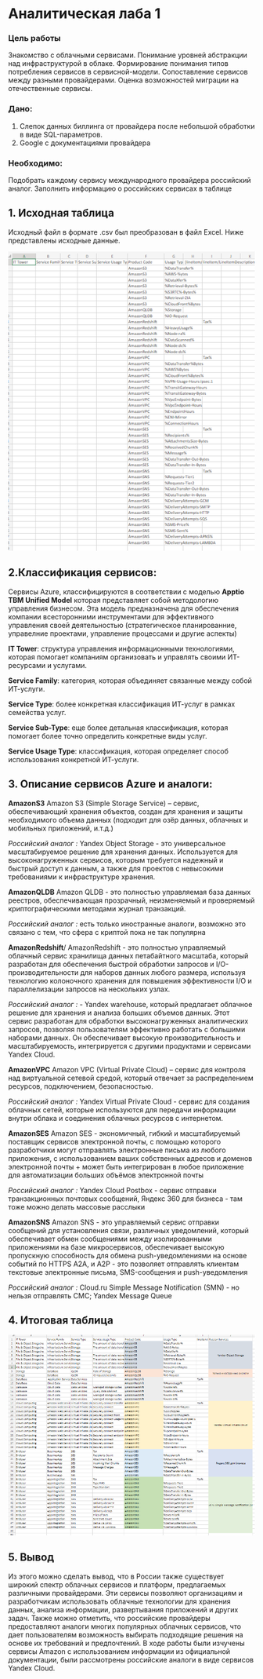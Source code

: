 # Аналитическая лаба 1


### Цель работы

Знакомство с облачными сервисами. Понимание уровней абстракции над инфраструктурой в облаке. Формирование понимания типов потребления сервисов в сервисной-модели. Сопоставление сервисов между разными провайдерами. Оценка возможностей миграции на отечественные сервисы.

### Дано: 
1. Слепок данных биллинга от провайдера после небольшой обработки в виде SQL-параметров.
2. Google с документациями провайдера
### Необходимо:
Подобрать каждому сервису международного провайдера российский аналог. Заполнить информацию о российских сервисах в таблице


## 1. Исходная таблица
Исходный файл в формате .csv был преобразован в файл Excel. Ниже представлены исходные данные.

![image](https://github.com/glamiturianmai/DevOps/blob/main/lab1/1.png)

## 2.Классификация сервисов:
Сервисы Azure, классифицируются в соответствии с моделью **Apptio TBM Unified Model** которая представляет собой методологию управления бизнесом. Эта модель предназначена для обеспечения компании всесторонними инструментами для эффективного управления своей деятельностью (стратегическое планированние, управелние проектами, управление процессами и другие аспекты)


**IT Tower**: структура управления информационными технологиями, которая помогает компаниям  организовать и управлять своими ИТ-ресурсами и услугами.

**Service Family**: категория, которая объединяет связанные между собой ИТ-услуги.

**Service Type**: более конкретная классификация ИТ-услуг в рамках семейства услуг.

**Service Sub-Type**: еще более детальная классификация, которая помогает более точно определить конкретные виды услуг. 

**Service Usage Type**: классификация, которая определяет способ использования конкретной ИТ-услуги.




## 3. Описание сервисов Azure и аналоги:

**AmazonS3**
Amazon S3 (Simple Storage Service) – сервис, обеспечивающий  хранения объектов, создан для хранения и защиты необходимого объема данных (подходит для озёр данных, облачных и мобильных приложений, и.т.д.) 

*Российский аналог :* Yandex Object Storage -  это универсальное масштабируемое решение для хранения данных. Используется для высоконагруженных сервисов, которым требуется надежный и быстрый доступ к данным, а также для проектов с невысокими требованиями к инфраструктуре хранения.


**AmazonQLDB**
Amazon QLDB - это полностью управляемая база данных реестров, обеспечивающая прозрачный, неизменяемый и проверяемый криптографическими методами журнал транзакций.

*Российский аналог :*  есть только иностранные аналоги, возможно это связано с тем, что сфера с криптой пока не так популярна


**AmazonRedshift**/
AmazonRedshift - это полностью управляемый облачный сервис хранилища данных петабайтного масштаба, который разработан для обеспечения быстрой обработки запросов и I/O-производительности для наборов данных любого размера, используя технологию колоночного хранения для повышения эффективности I/O и параллелизации запросов на нескольких узлах.

*Российский аналог :* -  Yandex warehouse, который предлагает облачное решение для хранения и анализа больших объемов данных. Этот сервис разработан для обработки высоконагруженных аналитических запросов, позволяя пользователям эффективно работать с большими наборами данных. Он обеспечивает высокую производительность и масштабируемость, интегрируется с другими продуктами и сервисами Yandex Cloud.


**AmazonVPC**
 Amazon VPC (Virtual Private Cloud) – сервис для контроля над виртуальной сетевой средой, который отвечает за распределением ресурсов, подключением, безопасностью.

*Российский аналог :*  Yandex Virtual Private Cloud - сервис для создания облачных сетей, которые используются для передачи информации внутри облака и соединения облачных ресурсов с интернетом.


**AmazonSES**
Amazon SES - экономичный, гибкий и масштабируемый поставщик сервисов электронной почты, с помощью которого разработчики могут отправлять электронные письма из любого приложения, с использованием ваших собственных адресов и доменов электронной почты + может быть интегрирован в любое приложение для автоматизации больших объёмов электронной почты

*Российский аналог :* Yandex Cloud Postbox - сервис отправки транзакционных почтовых сообщений, Яндекс 360 для бизнеса - там тоже можно делать массовые расслыки


**AmazonSNS**
Amazon SNS - это управляемый сервис отправки сообщений для установления связи, различных уведомлений, который обеспечивает обмен сообщениями между изолированными приложениями на базе микросервисов, обеспечивает высокую пропускную способность для обмена push-уведомлениями на основе событий по HTTPS A2A, и A2P - это позволяет отправлять клиентам текстовые электронные письма, SMS-сообщения и push-уведомления

*Российский аналог :*  Cloud.ru Simple Message Notification (SMN) - но нельзя отправлять СМС; Yandex Message Queue


## 4. Итоговая таблица
![image](https://github.com/glamiturianmai/DevOps/blob/main/lab1/2.png)


## 5. Вывод

Из этого можно сделать вывод, что в России также существует широкий спектр облачных сервисов и платформ, предлагаемых различными провайдерами. Эти сервисы позволяют организациям и разработчикам использовать облачные технологии для хранения данных, анализа информации, развертывания приложений и других задач. Также можно отметить, что российские провайдеры предоставляют аналоги многих популярных облачных сервисов, что дает пользователям возможность выбирать подходящие решения на основе их требований и предпочтений.  В ходе работы были изчучены сервисы Amazon с использованием информации из официальной документации, были рассмотрены российские аналоги в виде сервисов Yandex Cloud.
